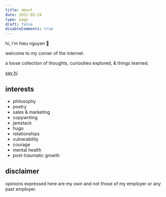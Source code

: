 ```yaml
---
title: about
date: 2022-05-24
type: page
draft: false
disableComments: true
---
```


hi, i'm hieu nguyen 🌻 

welcome to my corner of the internet. 

a loose collection of thoughts, curiosities explored, & things learned.

[say hi](https://www.linkedin.com/in/hieu6/)

## interests

- philosophy
- poetry
- sales & marketing
- copywriting
- jamstack 
- hugo
- relationships
- vulnerability
- courage
- mental health
- post-traumatic growth


## disclaimer
opinions expressed here are my own and not those of my employer or any past employer.
